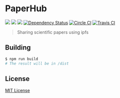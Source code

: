 # PaperHub

[![](https://img.shields.io/badge/made%20by-Protocol%20Labs-blue.svg?style=flat-square)](http://ipn.io)
[![](https://img.shields.io/badge/project-IPFS-blue.svg?style=flat-square)](http://ipfs.io/)
[![](https://img.shields.io/badge/freenode-%23ipfs-blue.svg?style=flat-square)](http://webchat.freenode.net/?channels=%23ipfs)
[![Dependency Status](https://david-dm.org/ipfs/paperhub.svg?style=flat-square)](https://david-dm.org/ipfs/paperhub)
[![Circle CI](https://img.shields.io/circleci/project/ipfs/paperhub/master.svg?style=flat-square)](https://circleci.com/gh/ipfs/paperhub)
[![Travis CI](https://img.shields.io/travis/ipfs/paperhub/master.svg?style=flat-square)](https://travis-ci.org/ipfs/paperhub)

> Sharing scientific papers using ipfs

## Building

```bash
$ npm run build
# The result will be in /dist
```

## License

[MIT License](LICENSE)
